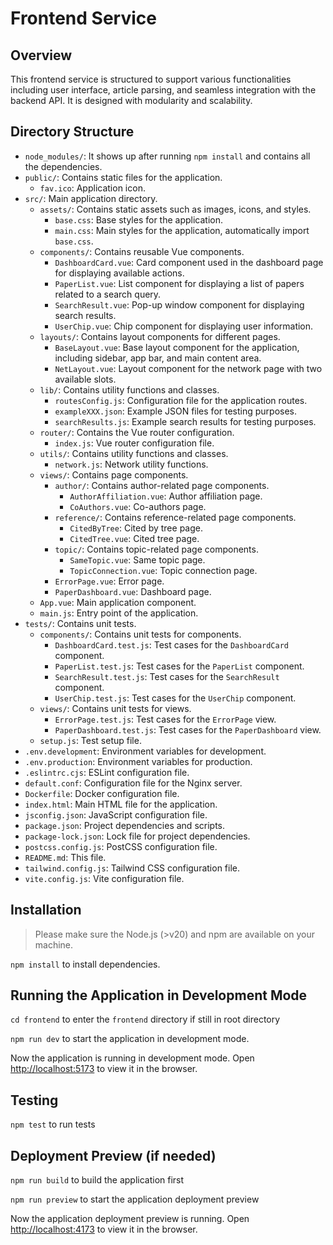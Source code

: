 # Frontend Service

## Overview

This frontend service is structured to support various functionalities including user interface, article parsing, and seamless integration with the backend API. It is designed with modularity and scalability.

## Directory Structure

- `node_modules/`: It shows up after running `npm install` and contains all the dependencies.
- `public/`: Contains static files for the application.
  - `fav.ico`: Application icon.
- `src/`: Main application directory.
  - `assets/`: Contains static assets such as images, icons, and styles.
    - `base.css`: Base styles for the application.
    - `main.css`: Main styles for the application, automatically import `base.css`.
  - `components/`: Contains reusable Vue components.
    - `DashboardCard.vue`: Card component used in the dashboard page for displaying available actions.
    - `PaperList.vue`: List component for displaying a list of papers related to a search query.
    - `SearchResult.vue`: Pop-up window component for displaying search results.
    - `UserChip.vue`: Chip component for displaying user information.
  - `layouts/`: Contains layout components for different pages.
    - `BaseLayout.vue`: Base layout component for the application, including sidebar, app bar, and main content area.
    - `NetLayout.vue`: Layout component for the network page with two available slots.
  - `lib/`: Contains utility functions and classes.
    - `routesConfig.js`: Configuration file for the application routes.
    - `exampleXXX.json`: Example JSON files for testing purposes.
    - `searchResults.js`: Example search results for testing purposes.
  - `router/`: Contains the Vue router configuration.
    - `index.js`: Vue router configuration file.
  - `utils/`: Contains utility functions and classes.
    - `network.js`: Network utility functions.
  - `views/`: Contains page components.
    - `author/`: Contains author-related page components.
      - `AuthorAffiliation.vue`: Author affiliation page.
      - `CoAuthors.vue`: Co-authors page.
    - `reference/`: Contains reference-related page components.
      - `CitedByTree`: Cited by tree page.
      - `CitedTree.vue`: Cited tree page.
    - `topic/`: Contains topic-related page components.
      - `SameTopic.vue`: Same topic page.
      - `TopicConnection.vue`: Topic connection page.
    - `ErrorPage.vue`: Error page.
    - `PaperDashboard.vue`: Dashboard page.
  - `App.vue`: Main application component.
  - `main.js`: Entry point of the application.
- `tests/`: Contains unit tests.
  - `components/`: Contains unit tests for components.
    - `DashboardCard.test.js`: Test cases for the `DashboardCard` component.
    - `PaperList.test.js`: Test cases for the `PaperList` component.
    - `SearchResult.test.js`: Test cases for the `SearchResult` component.
    - `UserChip.test.js`: Test cases for the `UserChip` component.
  - `views/`: Contains unit tests for views.
    - `ErrorPage.test.js`: Test cases for the `ErrorPage` view.
    - `PaperDashboard.test.js`: Test cases for the `PaperDashboard` view.
  - `setup.js`: Test setup file.
- `.env.development`: Environment variables for development.
- `.env.production`: Environment variables for production.
- `.eslintrc.cjs`: ESLint configuration file.
- `default.conf`: Configuration file for the Nginx server.
- `Dockerfile`: Docker configuration file.
- `index.html`: Main HTML file for the application.
- `jsconfig.json`: JavaScript configuration file.
- `package.json`: Project dependencies and scripts.
- `package-lock.json`: Lock file for project dependencies.
- `postcss.config.js`: PostCSS configuration file.
- `README.md`: This file.
- `tailwind.config.js`: Tailwind CSS configuration file.
- `vite.config.js`: Vite configuration file.

## Installation

> Please make sure the Node.js (>v20) and npm are available on your machine.

`npm install` to install dependencies.

## Running the Application in Development Mode

`cd frontend` to enter the `frontend` directory if still in root directory

`npm run dev` to start the application in development mode.
   
Now the application is running in development mode. Open [http://localhost:5173](http://localhost:5173) to view it in the browser.

## Testing

`npm test` to run tests
   
## Deployment Preview (if needed)

`npm run build` to build the application first

`npm run preview` to start the application deployment preview

Now the application deployment preview is running. Open [http://localhost:4173](http://localhost:4173) to view it in the browser.




